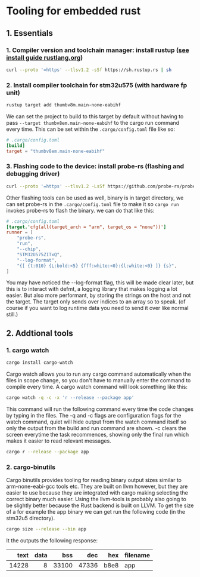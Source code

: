 # Tooling for embedded rust

## 1. Essentials

### 1. Compiler version and toolchain manager: install rustup ([see install guide rustlang.org](https://www.rust-lang.org/tools/install))

```bash
curl --proto '=https' --tlsv1.2 -sSf https://sh.rustup.rs | sh
```

### 2. Install compiler toolchain for stm32u575 (with hardware fp unit)

```bash
rustup target add thumbv8m.main-none-eabihf
```

We can set the project to build to this target by default without having to pass `--target thumbv8em.main-none-eabihf` to the cargo run command every time. This can be set within the `.cargo/config.toml` file like so:

```toml
# .cargo/config.toml
[build]
target = "thumbv8em.main-none-eabihf"
```

### 3. Flashing code to the device: install probe-rs (flashing and debugging driver)

```bash
curl --proto '=https' --tlsv1.2 -LsSf https://github.com/probe-rs/probe-rs/releases/latest/download/probe-rs-tools-installer.sh | sh
```

Other flashing tools can be used as well, binary is in target directory, we can set probe-rs in the `.cargo/config.toml` file to make it so `cargo run` invokes probe-rs to flash the binary. we can do that like this:

```toml
# .cargo/config.toml
[target.'cfg(all(target_arch = "arm", target_os = "none"))']
runner = [
    "probe-rs",
    "run",
    "--chip",
    "STM32U575ZITxQ",
    "--log-format",
    "{[ {t:010} {L:bold:<5} {fff:white:<0}:{l:white:<0} ]} {s}",
]
```

You may have noticed the --log-format flag, this will be made clear later, but this is to interact with defmt, a logging library that makes logging a lot easier. But also more performant, by storing the strings on the host and not the target. The target only sends over indices to an array so to speak. (of course if you want to log runtime data you need to send it over like normal still.)

## 2. Addtional tools

### 1. cargo watch

```bash
cargo install cargo-watch
```

Cargo watch allows you to run any cargo command automatically when the files in scope change, so you don't have to manually enter the command to compile every time. A cargo watch command will look something like this:

```bash
cargo watch -q -c -x 'r --release --package app'
```

This command will run the following command every time the code changes by typing in the files. The -q and -c flags are configuration flags for the watch command, quiet will hide output from the watch command itself so only the output from the build and run command are shown. -c clears the screen everytime the task recommences, showing only the final run which makes it easier to read relevant messages.

```bash
cargo r --release --package app
```

### 2. cargo-binutils

Cargo binutils provides tooling for reading binary output sizes similar to arm-none-eabi-gcc tools etc. They are built on llvm however, but they are easier to use because they are integrated with cargo making selecting the correct binary much easier. Using the llvm-tools is probably also going to be slightly better because the Rust backend is built on LLVM. To get the size of a for example the app binary we can get run the following code (in the stm32u5 directory).

```bash
cargo size --release --bin app
```

It the outputs the following response:

|  text | data |   bss |   dec |  hex | filename |
| ----: | ---: | ----: | ----: | ---: | -------- |
| 14228 |    8 | 33100 | 47336 | b8e8 | app      |
